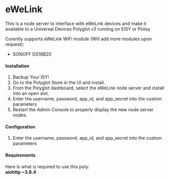 # eWeLink

This is a node server to interface with eWeLink devices and make it available to a Universal Devices Polyglot v3 running on EISY or Polisy

Curently supports eWeLink WiFi module (Will add more modules upon request):
* SONOFF DS18B20

#### Installation

1. Backup Your ISY!
2. Go to the Polyglot Store in the UI and install.
3. From the Polyglot dashboard, select the eWeLink node server and install into an open slot.
4. Enter the username, password, app_id, and app_secret into the custom parameters
3. Restart the Admin Console to properly display the new node server nodes.

#### Configuration
1. Enter the username, password, app_id, and app_secret into the custom parameters

#### Requirements

Here is what is required to use this poly:<BR>
<b>aiohttp ~3.8.4</b>
